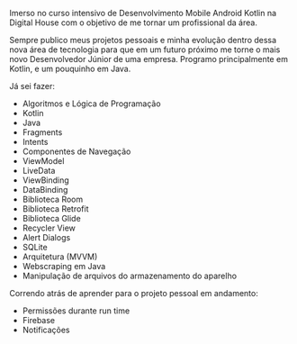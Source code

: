 Imerso no curso intensivo de Desenvolvimento Mobile Android Kotlin na Digital House com o objetivo de me tornar um profissional da área.

Sempre publico meus projetos pessoais e minha evolução dentro dessa nova área de tecnologia para que em um futuro próximo me torne o mais novo Desenvolvedor Júnior de uma empresa. Programo principalmente em Kotlin, e um pouquinho em Java.

Já sei fazer:
- Algoritmos e Lógica de Programação
- Kotlin
- Java
- Fragments 
- Intents
- Componentes de Navegação
- ViewModel
- LiveData
- ViewBinding
- DataBinding
- Biblioteca Room
- Biblioteca Retrofit
- Biblioteca Glide
- Recycler View
- Alert Dialogs
- SQLite
- Arquitetura (MVVM)
- Webscraping em Java
- Manipulação de arquivos do armazenamento do aparelho

Correndo atrás de aprender para o projeto pessoal em andamento:
- Permissões durante run time
- Firebase
- Notificações
